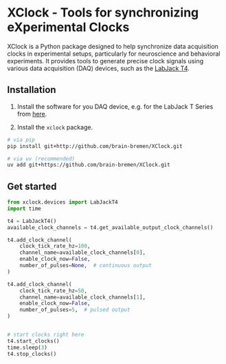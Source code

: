 # XClock - Tools for synchronizing eXperimental Clocks

XClock is a Python package designed to help synchronize data acquisition clocks in
experimental setups, particularly for neuroscience and behavioral experiments. It provides
tools to generate precise clock signals using various data acquisition (DAQ) devices, such
as the [LabJack T4](https://labjack.com/products/labjack-t4).

## Installation

1. Install the software for you DAQ device, e.g. for the LabJack T Series from [here](https://support.labjack.com/docs/ljm-software-installer-downloads-t4-t7-t8-digit).


2. Install the `xclock` package. 
  ```bash
  # via pip
  pip install git+http://github.com/brain-bremen/XClock.git

  # via uv (recommended)
  uv add git+https://github.com/brain-bremen/XClock.git

```

## Get started

```python
from xclock.devices import LabJackT4
import time

t4 = LabJackT4()
available_clock_channels = t4.get_available_output_clock_channels()

t4.add_clock_channel(
    clock_tick_rate_hz=100,
    channel_name=available_clock_channels[0],
    enable_clock_now=False,
    number_of_pulses=None,  # continuous output
)

t4.add_clock_channel(
    clock_tick_rate_hz=50,
    channel_name=available_clock_channels[1],
    enable_clock_now=False,
    number_of_pulses=5,  # pulsed output
)


# start clocks right here
t4.start_clocks()
time.sleep(3)
t4.stop_clocks()
```

